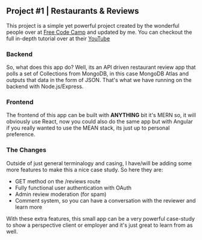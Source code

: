 ## Project #1 | Restaurants & Reviews
This project is a simple yet powerful project created by the wonderful people over at [Free Code Camp](https://freecodecamp.org) and updated by me. You can checkout the full in-depth tutorial over at their [YouTube](https://www.youtube.com/watch?v=mrHNSanmqQ4)

### Backend
So, what does this app do? Well, its an API driven restaurant review app that polls a set of Collections from MongoDB, in this case MongoDB Atlas and outputs that data in the form of JSON. That's what we have running on the backend with Node.js/Express.

### Frontend
The frontend of this app can be built with **ANYTHING** bit it's MERN so, it will obviously use React, now you could also do the same app but with Angular if you really wanted to use the MEAN stack, its just up to personal preference.

### The Changes
Outside of just general terminalogy and casing, I have/will be adding some more features to make this a nice case study. So here they are:

- GET method on the /reviews route
- Fully functional user authentication with OAuth
- Admin review moderation (for spam)
- Comment system, so you can have a conversation with the reviewer and learn more

With these extra features, this small app can be a very powerful case-study to show a perspective client or employer and it's just great to learn from as well.